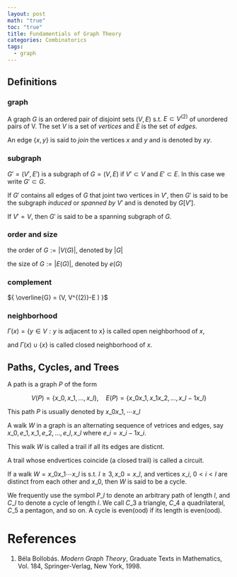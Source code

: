 ```yaml
---
layout: post
math: "true"
toc: "true"
title: Fundamentials of Graph Theory
categories: Combinatorics
tags:
  - graph
---
```

## Definitions

### graph

A graph ${ G }$ is an ordered pair of disjoint sets ${ (V,E) }$ s.t. ${ E \subset V^{(2)} }$ of unordered pairs of V. The set ${ V }$ is a set of *vertices* and ${ E }$ is the set of *edges*.

An edge ${ \left\{ x,y \right\} }$ is said to *join* the vertices ${ x }$ and ${ y }$ and is denoted by ${ xy }$.

### subgraph

${ G'=(V',E') }$ is a subgraph of ${ G = (V,E) }$ if ${ V' \subset V }$ and ${ E' \subset E }$. In this case we write ${ G' \subset G}$.

If ${ G' }$ contains all edges of ${ G }$ that joint two vertices in ${ V' }$, then ${ G' }$ is said to be the subgraph *induced* or *spanned by* ${ V' }$ and is denoted by ${ G[V'] }$.

If ${ V'=V }$, then ${ G' }$ is said to be a spanning subgraph of ${ G }$.

### order and size

the order of ${ G := \lvert V(G) \rvert }$, denoted by ${ \lvert G \rvert }$

the size of ${ G:= \lvert E(G) \rvert }$, denoted by ${ e(G) }$

### complement

${ \overline{G} = (V, V^{(2)}-E ) }$

### neighborhood

${ \Gamma(x) = \left\{ y \in V : y \mbox{ is adjacent to x} \right\} }$ is called open neighborhood of ${ x }$,

and ${ \Gamma(x) \cup \left\{ x \right\} }$ is called closed neighborhood of ${ x }$.

## Paths, Cycles, and Trees

A path is a graph ${ P }$ of the form

$$ V(P) = \left\{ x\_{0},x\_{1},\dots,x\_{l} \right\}, \quad  E(P) = \left\{ x\_{0}x\_{1},x\_{1}x\_{2}, \dots, x\_{l-1}x\_{l} \right\} $$

This path ${ P }$ is usually denoted by ${ x\_{0}x\_{1},\cdots x\_{l} }$

A walk ${ W }$ in a  graph is an alternating sequence of vetrices and edges, say ${ x\_{0},e\_{1},x\_{1},e\_{2},\dots,e\_{l},x\_{l} }$ where ${ e\_{i}=x\_{i-1}x\_{i} }$.

This walk ${ W }$ is called a trail if all its edges are disticnt.

A trail whose endvertices coincide (a closed trail) is called a circuit.

If a walk ${ W = x\_{0}x\_{1}\cdots x\_{l} }$ is s.t. ${ l \ge 3, x\_{0}=x\_{l} }$, and vertices ${ x\_{i} }$, ${ 0<i<l }$ are distinct from each other and ${ x\_{0} }$, then ${ W }$ is said to be a cycle.

We frequently use the symbol ${ P\_{l} }$ to denote an arbitrary path of length ${ l }$, and ${ C\_{l} }$ to denote a cycle of length ${ l }$. We call ${ C\_{3} }$ a triangle, ${ C\_{4} }$ a quadrilateral, ${ C\_{5} }$ a pentagon, and so on. A cycle is even(ood) if its length is even(ood).


# References

 1. Béla Bollobás. *Modern Graph Theory*, Graduate Texts in Mathematics, Vol. 184, Springer-Verlag, New York, 1998.